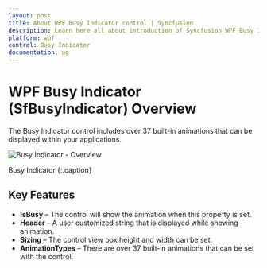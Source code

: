 ```yaml
---
layout: post
title: About WPF Busy Indicator control | Syncfusion
description: Learn here all about introduction of Syncfusion WPF Busy Indicator (SfBusyIndicator) control, its elements and more details.
platform: wpf
control: Busy Indicator
documentation: ug
---
```


# WPF Busy Indicator (SfBusyIndicator) Overview

The Busy Indicator control includes over 37 built-in animations that can be displayed within your applications.

![Busy Indicator - Overview](Overview_images/Overview_img1.png)

Busy Indicator
{:.caption}

## Key Features

* **IsBusy** – The control will show the animation when this property is set.
* **Header** – A user customized string that is displayed while showing animation.
* **Sizing** – The control view box height and width can be set.
* **AnimationTypes** – There are over 37 built-in animations that can be set with the control.



